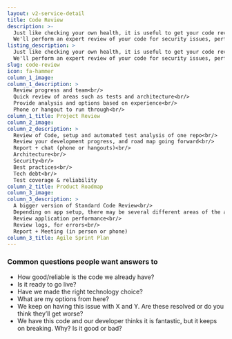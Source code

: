 ```yaml
---
layout: v2-service-detail
title: Code Review
description: >-
  Just like checking your own health, it is useful to get your code reviewed and checked out by a different set of eyes. We can give you a better idea of the good and the bad, and help you understand technical debt.
  We'll perform an expert review of your code for security issues, performance problems and a quality analysis. You’ll get a good idea of how your code benchmarks against industry standards.
listing_description: >
  Just like checking your own health, it is useful to get your code reviewed and checked out by a different set of eyes. We can give you a better idea of the good and the bad, and help you understand technical debt.
  We'll perform an expert review of your code for security issues, performance problems and a quality analysis. You’ll get a good idea of how your code benchmarks against industry standards.
slug: code-review
icon: fa-hammer
column_1_image:
column_1_description: >
  Review progress and team<br/>
  Quick review of areas such as tests and architecture<br/>
  Provide analysis and options based on experience<br/>
  Phone or hangout to run through<br/>
column_1_title: Project Review
column_2_image:
column_2_description: >
  Review of Code, setup and automated test analysis of one repo<br/>
  Review your development progress, and road map going forward<br/>
  Report + chat (phone or hangouts)<br/>
  Architecture<br/>
  Security<br/>
  Best practices<br/>
  Tech debt<br/>
  Test coverage & reliability
column_2_title: Product Roadmap
column_3_image:
column_3_description: >
  A bigger version of Standard Code Review<br/>
  Depending on app setup, there may be several different areas of the app we’ll look at in detail such as infrastructure<br/>
  Review application performance<br/>
  Review logs, for errors<br/>
  Report + Meeting (in person or phone)
column_3_title: Agile Sprint Plan
---
```


### Common questions people want answers to

* How good/reliable is the code we already have?
* Is it ready to go live?
* Have we made the right technology choice?
* What are my options from here?
* We keep on having this issue with X and Y. Are these resolved or do you think they’ll get worse?
* We have this code and our developer thinks it is fantastic, but it keeps on breaking. Why? Is it good or bad?
